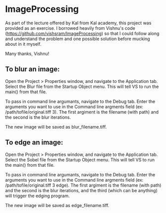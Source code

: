 # ImageProcessing


As part of the lecture offered by Kal from Kal academy, this project was provided as an exercise. I borrowed heavily from Vishnu's code (https://github.com/vishsram/ImageProcessing) so that I could follow along and understand the problem and one possible solution before mucking about in it myself.

Many thanks, Vishnu!

## To blur an image:

Open the Project > Properties window, and navigate to the Application tab.  Select the Blur file from the Startup Object menu.  This will tell VS to run the main() from that file.

To pass in command line argumants, navigate to the Debug tab.  Enter the arguments you want to use in the Command line argments field (ex: /path/tofile/original.tiff 3).  The first argiment is the filename (with path) and the second is the blur iterations.

The new image will be saved as blur_filename.tiff.

## To edge an image:

Open the Project > Properties window, and navigate to the Application tab.  Select the Sobel file from the Startup Object menu.  This will tell VS to run the main() from that file.

To pass in command line argumants, navigate to the Debug tab.  Enter the arguments you want to use in the Command line argments field (ex: /path/tofile/original.tiff 3 edge).  The first argiment is the filename (with path) and the second is the blur iterations, and the third (which can be anything) will trigger the edging program.

The new image will be saved as edge_filename.tiff.